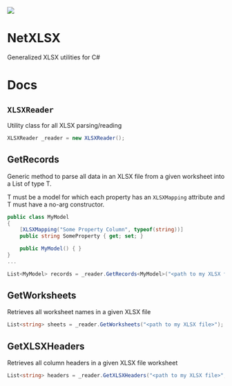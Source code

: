 <a href="https://codeclimate.com/github/ryanbrandt/netxlsx/maintainability"><img src="https://api.codeclimate.com/v1/badges/7223116e178d83ad84b9/maintainability" /></a>

# NetXLSX

Generalized XLSX utilities for C#

# Docs

## `XLSXReader`

Utility class for all XLSX parsing/reading

```csharp
XLSXReader _reader = new XLSXReader();
```

## GetRecords

Generic method to parse all data in an XLSX file from a given worksheet into a List of type T.

T must be a model for which each property has an `XLSXMapping` attribute and T must have a no-arg constructor.

```csharp
public class MyModel
{
    [XLSXMapping("Some Property Column", typeof(string))]
    public string SomeProperty { get; set; }

    public MyModel() { }
}
...

List<MyModel> records = _reader.GetRecords<MyModel>("<path to my XLSX file>", "<sheet of interest>");
```

## GetWorksheets

Retrieves all worksheet names in a given XLSX file

```csharp
List<string> sheets = _reader.GetWorksheets("<path to my XLSX file>");
```

## GetXLSXHeaders

Retrieves all column headers in a given XLSX file worksheet

```csharp
List<string> headers = _reader.GetXLSXHeaders("<path to my XLSX file>", "<sheet of interest>");
```

